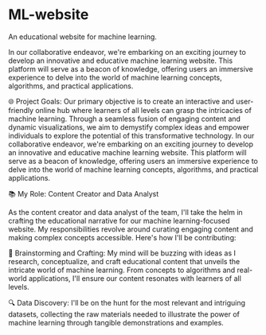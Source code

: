 # ML-website
An educational website for machine learning.

In our collaborative endeavor, we're embarking on an exciting journey to develop an innovative and educative machine learning website. This platform will serve as a beacon of knowledge, offering users an immersive experience to delve into the world of machine learning concepts, algorithms, and practical applications.

🌐 Project Goals:
Our primary objective is to create an interactive and user-friendly online hub where learners of all levels can grasp the intricacies of machine learning. Through a seamless fusion of engaging content and dynamic visualizations, we aim to demystify complex ideas and empower individuals to explore the potential of this transformative technology.
In our collaborative endeavor, we're embarking on an exciting journey to develop an innovative and educative machine learning website. This platform will serve as a beacon of knowledge, offering users an immersive experience to delve into the world of machine learning concepts, algorithms, and practical applications.

📚 My Role: Content Creator and Data Analyst

As the content creator and data analyst of the team, I'll take the helm in crafting the educational narrative for our machine learning-focused website. My responsibilities revolve around curating engaging content and making complex concepts accessible. Here's how I'll be contributing:

🧠 Brainstorming and Crafting: My mind will be buzzing with ideas as I research, conceptualize, and craft educational content that unveils the intricate world of machine learning. From concepts to algorithms and real-world applications, I'll ensure our content resonates with learners of all levels.

🔍 Data Discovery: I'll be on the hunt for the most relevant and intriguing datasets, collecting the raw materials needed to illustrate the power of machine learning through tangible demonstrations and examples.
